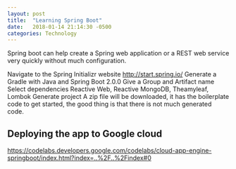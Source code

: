 ```yaml
---
layout: post
title:  "Learning Spring Boot"
date:   2018-01-14 21:14:30 -0500
categories: Technology
---
```


Spring boot can help create a Spring web application or a REST web service very quickly without much configuration.

Navigate to the Spring Initializr website http://start.spring.io/
Generate a Gradle with Java and Spring Boot 2.0.0
Give a Group and Artifact name
Select dependencies
    Reactive Web, Reactive MongoDB, Theamyleaf, Lombok
Generate project
A zip file will be downloaded, it has the boilerplate code to get started, the good thing is that there is not much generated code.


## Deploying the app to Google cloud
https://codelabs.developers.google.com/codelabs/cloud-app-engine-springboot/index.html?index=..%2F..%2Findex#0
